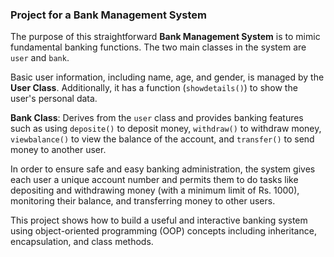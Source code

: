 ### Project for a Bank Management System

The purpose of this straightforward **Bank Management System** is to mimic fundamental banking functions. The two main classes in the system are `user` and `bank`.


Basic user information, including name, age, and gender, is managed by the **User Class**. Additionally, it has a function (`showdetails()`) to show the user's personal data.
  
**Bank Class**: Derives from the `user` class and provides banking features such as using `deposite()` to deposit money, `withdraw()` to withdraw money, `viewbalance()` to view the balance of the account, and `transfer()` to send money to another user.

In order to ensure safe and easy banking administration, the system gives each user a unique account number and permits them to do tasks like depositing and withdrawing money (with a minimum limit of Rs. 1000), monitoring their balance, and transferring money to other users.

This project shows how to build a useful and interactive banking system using object-oriented programming (OOP) concepts including inheritance, encapsulation, and class methods.
